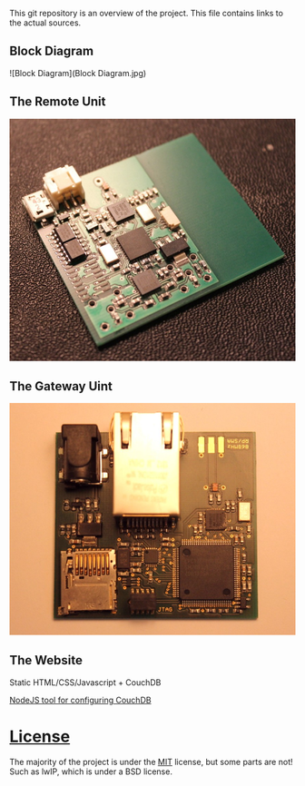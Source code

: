 This git repository is an overview of the project. This file contains
links to the actual sources.

## Block Diagram

![Block Diagram](Block Diagram.jpg)

## The Remote Unit

![Remote Unit](Remote-Hardware.JPG)

## The Gateway Uint

![Gateway Unit](Gateway-Hardware.JPG)

## The Website

Static HTML/CSS/Javascript + CouchDB

[NodeJS tool for configuring CouchDB](https://github.com/richardeoin/vlf-make-couchdb)

# [License](LICENSE.md)

The majority of the project is under the
[MIT](http://opensource.org/licenses/MIT) license, but some parts are
not! Such as lwIP, which is under a BSD license.
